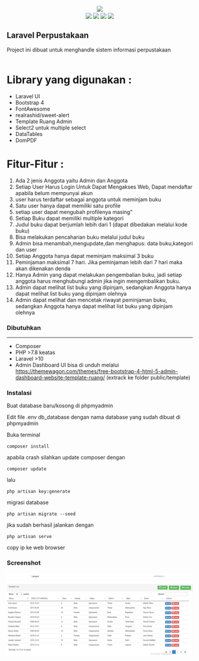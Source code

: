 <p align="center"><img src="https://laravel.com/assets/img/components/logo-laravel.svg"><br>
<img src="[https://img.shields.io/badge/laravel-5.8-orange.svg](https://www.svgrepo.com/show/376332/laravel.svg)"> <img src="https://img.shields.io/badge/yajra-9.x-blueviolet.svg"> <img src="https://img.shields.io/badge/license-MIT-blue.svg"> <img src="https://img.shields.io/badge/build-passing-green.svg"></p>

## Laravel Perpustakaan

<p>Project ini dibuat untuk menghandle sistem informasi perpustakaan<br> <br></p>

# Library yang digunakan :
<ul>
<li>Laravel UI</li>
<li>Bootstrap 4</li>
<li>FontAwesome</li>
<li>realrashid/sweet-alert</li>
<li>Template Ruang Admin</li>
<li>Select2 untuk multiple select</li>
<li>DataTables</li>
<li>DomPDF</li>
</ul>

# Fitur-Fitur  :
<ol>
<li>Ada 2 jenis Anggota yaitu Admin dan Anggota</li>
<li>Setiap User Harus Login Untuk Dapat Mengakses Web, Dapat mendaftar apabila belum mempunyai akun</li>
<li>user harus terdaftar sebagai anggota untuk meminjam buku</li>
<li>Satu user hanya dapat memiliki satu profile</li>
<li>setiap user dapat mengubah profilenya masing"</li>
<li>Setiap Buku dapat memiliki multiple kategori</li>
<li>Judul buku dapat berjumlah lebih dari 1 (dapat dibedakan melalui kode buku)</li>
<li>Bisa melakukan pencaharian buku melalui judul buku</li>
<li>Admin bisa menambah,mengupdate,dan menghapus: data buku,kategori dan user</li>
<li>Setiap Anggota hanya dapat meminjam maksimal 3 buku</li>
<li>Peminjaman maksimal 7 hari. Jika peminjaman lebih dari 7 hari maka akan dikenakan denda</li>
<li>Hanya Admin yang dapat melakukan pengembalian buku, jadi setiap anggota harus menghubungi admin jika ingin mengembalikan buku.</li>
<li>Admin dapat melihat list buku yang dipinjam, sedangkan Anggota hanya dapat melihat list buku yang dipinjam olehnya</li>
<li>Admin dapat melihat dan mencetak riwayat peminjaman buku, sedangkan Anggota hanya dapat melihat list buku yang dipinjam olehnya</li>
</ol>



### Dibutuhkan

------------

- Composer
- PHP >7.8 keatas
- Laravel >10
- Admin Dashboard UI bisa di unduh melalui https://themewagon.com/themes/free-bootstrap-4-html-5-admin-dashboard-website-template-ruang/ (extrack ke folder public/template) 



### Instalasi

Buat database baru/kosong di phpmyadmin

Edit file .env db_database dengan nama database yang sudah dibuat di phpmyadmin

Buka terminal
	
	composer install
 apabila crash silahkan update composer dengan

    composer update
lalu 
  
    php artisan key:generate

migrasi database 

    php artisan migrate --seed

jika sudah berhasil jalankan dengan

    php artisan serve 

copy ip ke web browser


### Screenshot
[![Screenshot](https://github.com/amitbauriya/laravel-datatables-crud/blob/master/screenshot.png?raw=true "Screenshot")](https://github.com/amitbauriya/laravel-datatables-crud/blob/master/screenshot.png?raw=true "Screenshot")


